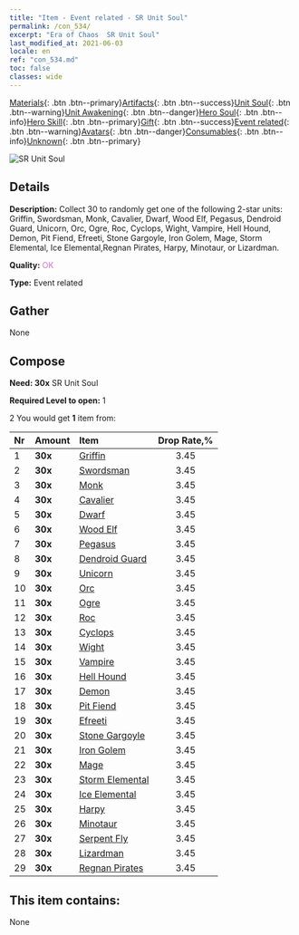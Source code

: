 ```yaml
---
title: "Item - Event related - SR Unit Soul"
permalink: /con_534/
excerpt: "Era of Chaos  SR Unit Soul"
last_modified_at: 2021-06-03
locale: en
ref: "con_534.md"
toc: false
classes: wide
---
```

 [Materials](/Items/){: .btn .btn--primary}[Artifacts](/Items/Artifacts/){: .btn .btn--success}[Unit Soul](/Items/UnitSoul/){: .btn .btn--warning}[Unit Awakening](/Items/UnitAwakening/){: .btn .btn--danger}[Hero Soul](/Items/HeroSoul/){: .btn .btn--info}[Hero Skill](/Items/HeroSkill/){: .btn .btn--primary}[Gift](/Items/Gift/){: .btn .btn--success}[Event related](/Items/Events/){: .btn .btn--warning}[Avatars](/Items/Avatars/){: .btn .btn--danger}[Consumables](/Items/Consumables/){: .btn .btn--info}[Unknown](/Items/Unknown/){: .btn .btn--primary}

 ![SR Unit Soul](/images/t/i_10020.png)

## Details
 **Description:** Collect 30 to randomly get one of the following 2-star units: Griffin, Swordsman, Monk, Cavalier, Dwarf, Wood Elf, Pegasus, Dendroid Guard, Unicorn, Orc, Ogre, Roc, Cyclops, Wight, Vampire, Hell Hound, Demon, Pit Fiend, Efreeti, Stone Gargoyle, Iron Golem, Mage, Storm Elemental, Ice Elemental,Regnan Pirates, Harpy, Minotaur, or Lizardman.

 **Quality:** <span style="color: #DA70D6">OK</span>

 **Type:** Event related

## Gather

  None

## Compose

 **Need: 30x** SR Unit Soul

 **Required Level to open:** 1

 2 You would get **1** item  from:

  | Nr | Amount |     Item    | Drop Rate,% |
  |:---|:-------|:------------|:---------:|
  | 1 |  **30x** | [Griffin](/Items/unt_192/) | 3.45 | 
  | 2 |  **30x** | [Swordsman](/Items/unt_193/) | 3.45 | 
  | 3 |  **30x** | [Monk](/Items/unt_194/) | 3.45 | 
  | 4 |  **30x** | [Cavalier ](/Items/unt_195/) | 3.45 | 
  | 5 |  **30x** | [Dwarf](/Items/unt_200/) | 3.45 | 
  | 6 |  **30x** | [Wood Elf](/Items/unt_201/) | 3.45 | 
  | 7 |  **30x** | [Pegasus](/Items/unt_202/) | 3.45 | 
  | 8 |  **30x** | [Dendroid Guard](/Items/unt_203/) | 3.45 | 
  | 9 |  **30x** | [Unicorn](/Items/unt_204/) | 3.45 | 
  | 10 |  **30x** | [Orc](/Items/unt_219/) | 3.45 | 
  | 11 |  **30x** | [Ogre](/Items/unt_220/) | 3.45 | 
  | 12 |  **30x** | [Roc](/Items/unt_221/) | 3.45 | 
  | 13 |  **30x** | [Cyclops](/Items/unt_222/) | 3.45 | 
  | 14 |  **30x** | [Wight](/Items/unt_210/) | 3.45 | 
  | 15 |  **30x** | [Vampire](/Items/unt_211/) | 3.45 | 
  | 16 |  **30x** | [Hell Hound](/Items/unt_228/) | 3.45 | 
  | 17 |  **30x** | [Demon](/Items/unt_229/) | 3.45 | 
  | 18 |  **30x** | [Pit Fiend](/Items/unt_230/) | 3.45 | 
  | 19 |  **30x** | [Efreeti](/Items/unt_231/) | 3.45 | 
  | 20 |  **30x** | [Stone Gargoyle](/Items/unt_236/) | 3.45 | 
  | 21 |  **30x** | [Iron Golem](/Items/unt_237/) | 3.45 | 
  | 22 |  **30x** | [Mage](/Items/unt_238/) | 3.45 | 
  | 23 |  **30x** | [Storm Elemental](/Items/unt_263/) | 3.45 | 
  | 24 |  **30x** | [Ice Elemental](/Items/unt_264/) | 3.45 | 
  | 25 |  **30x** | [Harpy](/Items/unt_245/) | 3.45 | 
  | 26 |  **30x** | [Minotaur](/Items/unt_248/) | 3.45 | 
  | 27 |  **30x** | [Serpent Fly](/Items/unt_255/) | 3.45 | 
  | 28 |  **30x** | [Lizardman](/Items/unt_254/) | 3.45 | 
  | 29 |  **30x** | [Regnan Pirates](/Items/unt_273/) | 3.45 | 


## This item contains:

  None


